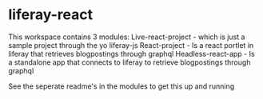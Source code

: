 # liferay-react

This workspace contains 3 modules:
Live-react-project - which is just a sample project through the yo liferay-js
React-project - Is a react portlet in liferay that retrieves blogpostings through graphql
Headless-react-app - Is a standalone app that connects to liferay to retrieve blogpostings through graphql

See the seperate readme's in the modules to get this up and running